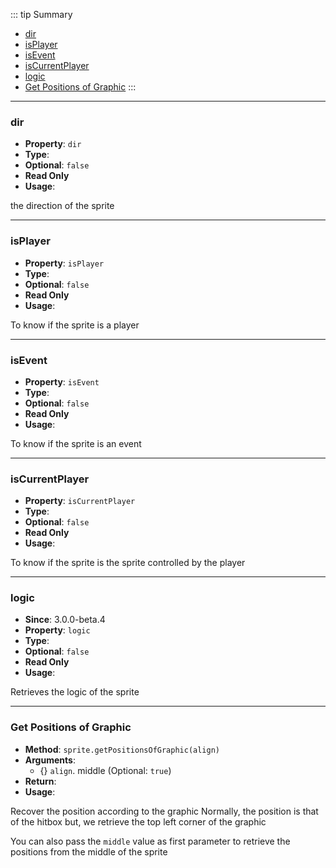 ::: tip Summary
- [dir](#dir)
- [isPlayer](#isplayer)
- [isEvent](#isevent)
- [isCurrentPlayer](#iscurrentplayer)
- [logic](#logic)
- [Get Positions of Graphic](#get-positions-of-graphic)
:::
---
### dir
- **Property**: `dir`
- **Type**: <Type type='Direction' />
- **Optional**: `false`
- **Read Only** 
- **Usage**:

 
the direction of the sprite


---
### isPlayer
- **Property**: `isPlayer`
- **Type**: <Type type='boolean' />
- **Optional**: `false`
- **Read Only** 
- **Usage**:

 
To know if the sprite is a player


---
### isEvent
- **Property**: `isEvent`
- **Type**: <Type type='boolean' />
- **Optional**: `false`
- **Read Only** 
- **Usage**:

 
To know if the sprite is an event


---
### isCurrentPlayer
- **Property**: `isCurrentPlayer`
- **Type**: <Type type='boolean' />
- **Optional**: `false`
- **Read Only** 
- **Usage**:

 
To know if the sprite is the sprite controlled by the player


---
### logic
- **Since**: 3.0.0-beta.4
- **Property**: `logic`
- **Type**: <Type type=' <a href="/classes/sprite.html">RpgSprite</a>Logic' />
- **Optional**: `false`
- **Read Only** 
- **Usage**:

 
Retrieves the logic of the sprite


---
### Get Positions of Graphic
- **Method**: `sprite.getPositionsOfGraphic(align)`
- **Arguments**:
    - {<Type type='string' />} `align`. middle (Optional: `true`)
- **Return**: <Type type=' x: number, y: number ' />   
- **Usage**:


Recover the position according to the graphic
Normally, the position is that of the hitbox but, we retrieve the top left corner of the graphic

You can also pass the `middle` value as first parameter to retrieve the positions from the middle of the sprite

